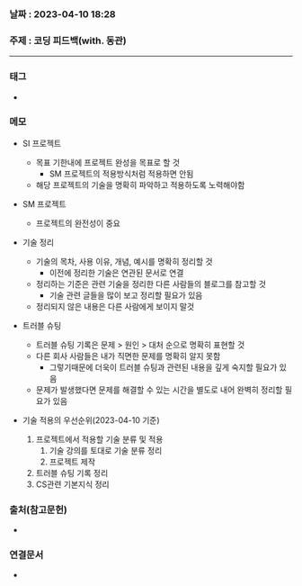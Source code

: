 ### 날짜 : 2023-04-10 18:28
### 주제 : 코딩 피드백(with. 동관)
---
### 태그
* 

### 메모
* SI 프로젝트
	* 목표 기한내에 프로젝트 완성을 목표로 할 것
		* SM 프로젝트의 적용방식처럼 적용하면 안됨
	* 해당 프로젝트의 기술을 명확히 파악하고 적용하도록 노력해야함
	
* SM 프로젝트
	* 프로젝트의 완전성이 중요

* 기술 정리
	* 기술의 목차, 사용 이유, 개념, 예시를 명확히 정리할 것
		* 이전에 정리한 기술은 연관된 문서로 연결
	* 정리하는 기준은 관련 기술을 정리한 다른 사람들의 블로그를 참고할 것
		* 기술 관련 글들을 많이 보고 정리할 필요가 있음
	* 정리되지 않은 내용은 다른 사람에게 보이지 말것

* 트러블 슈팅
	* 트러블 슈팅 기록은 문제 > 원인 > 대처 순으로 명확히 표현할 것
	* 다른 회사 사람들은 내가 직면한 문제를 명확히 알지 못함
		* 그렇기때문에 더욱이 트러블 슈팅과 관련된 내용을 깊게 숙지할 필요가 있음
	* 문제가 발생했다면 문제를 해결할 수 있는 시간을 별도로 내어 완벽히 정리할 필요가 있음
	
* 기술 적용의 우선순위(2023-04-10 기준)
	1. 프로젝트에서 적용할 기술 분류 및 적용
		1. 기술 강의를 토대로 기술 분류 정리
		2. 프로젝트 제작
	2. 트러블 슈팅 기록 정리
	3. CS관련 기본지식 정리

### 출처(참고문헌)
-  

### 연결문서
- 